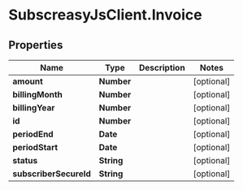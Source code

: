 # SubscreasyJsClient.Invoice

## Properties
Name | Type | Description | Notes
------------ | ------------- | ------------- | -------------
**amount** | **Number** |  | [optional] 
**billingMonth** | **Number** |  | [optional] 
**billingYear** | **Number** |  | [optional] 
**id** | **Number** |  | [optional] 
**periodEnd** | **Date** |  | [optional] 
**periodStart** | **Date** |  | [optional] 
**status** | **String** |  | [optional] 
**subscriberSecureId** | **String** |  | [optional] 


